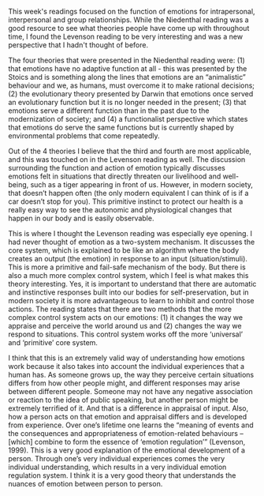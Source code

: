 This week's readings focused on the function of emotions for intrapersonal, interpersonal and group relationships. While the Niedenthal reading was a good resource to see what theories people have come up with throughout time, I found the Levenson reading to be very interesting and was a new perspective that I hadn't thought of before.

The four theories that were presented in the Niedenthal reading were: (1) that emotions have no adaptive function at all - this was presented by the Stoics and is something along the lines that emotions are an “animalistic” behaviour and we, as humans, must overcome it to make rational decisions; (2) the evolutionary theory presented by Darwin that emotions once served an evolutionary function but it is no longer needed in the present; (3) that emotions serve a different function than in the past due to the modernization of society; and (4) a functionalist perspective which states that emotions do serve the same functions but is currently shaped by environmental problems that come repeatedly. 

Out of the 4 theories I believe that the third and fourth are most applicable, and this was touched on in the Levenson reading as well. The discussion surrounding the function and action of emotion typically discusses emotions felt in situations that directly threaten our livelihood and well-being, such as a tiger appearing in front of us. However, in modern society, that doesn’t happen often (the only modern equivalent I can think of is if a car doesn’t stop for you). This primitive instinct to protect our health is a really easy way to see the autonomic and physiological changes that happen in our body and is easily observable. 

This is where I thought the Levenson reading was especially eye opening. I had never thought of emotion as a two-system mechanism. It discusses the core system, which is explained to be like an algorithm where the body creates an output (the emotion) in response to an input (situation/stimuli). This is more a primitive and fail-safe mechanism of the body. But there is also a much more complex control system, which I feel is what makes this theory interesting. Yes, it is important to understand that there are automatic and instinctive responses built into our bodies for self-preservation, but in modern society it is more advantageous to learn to inhibit and control those actions. The reading states that there are two methods that the more complex control system acts on our emotions: (1) it changes the way we appraise and perceive the world around us and (2) changes the way we respond to situations. This control system works off the more ‘universal’ and ‘primitive’ core system. 

I think that this is an extremely valid way of understanding how emotions work because it also takes into account the individual experiences that a human has. As someone grows up, the way they perceive certain situations differs from how other people might, and different responses may arise between different people. Someone may not have any negative association or reaction to the idea of public speaking, but another person might be extremely terrified of it. And that is a difference in appraisal of input. Also, how a person acts on that emotion and appraisal differs and is developed from experience. Over one’s lifetime one learns the “meaning of events and the consequences and appropriateness of emotion-related behaviours – [which] combine to form the essence of ‘emotion regulation’” (Levenson, 1999). This is a very good explanation of the emotional development of a person. Through one’s very individual experiences comes the very individual understanding, which results in a very individual emotion regulation system. I think it is a very good theory that understands the nuances of emotion between person to person.